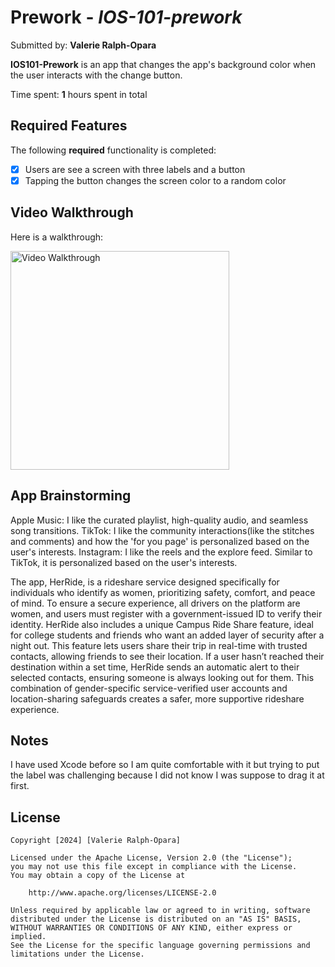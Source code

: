 # Prework - *IOS-101-prework*

Submitted by: **Valerie Ralph-Opara**

**IOS101-Prework** is an app that changes the app's background color when the user interacts with the change button.

Time spent: **1** hours spent in total

## Required Features

The following **required** functionality is completed:

- [x] Users are see a screen with three labels and a button
- [x] Tapping the button changes the screen color to a random color
 
## Video Walkthrough
Here is a walkthrough:

<img src="prework.gif" alt="Video Walkthrough" width="350"/>




## App Brainstorming 

Apple Music: I like the curated playlist, high-quality audio, and seamless song transitions.
TikTok: I like the community interactions(like the stitches and comments) and how the 'for you page' is personalized based on the user's interests.
Instagram: I like the reels and the explore feed. Similar to TikTok, it is personalized based on the user's interests.

The app, HerRide, is a rideshare service designed specifically for individuals who identify as women, prioritizing safety, comfort, and peace of mind. To ensure a secure experience, all drivers on the platform are women, and users must register with a government-issued ID to verify their identity. HerRide also includes a unique Campus Ride Share feature, ideal for college students and friends who want an added layer of security after a night out. This feature lets users share their trip in real-time with trusted contacts, allowing friends to see their location. If a user hasn’t reached their destination within a set time, HerRide sends an automatic alert to their selected contacts, ensuring someone is always looking out for them. This combination of gender-specific service-verified user accounts and location-sharing safeguards creates a safer, more supportive rideshare experience.

## Notes

I have used Xcode before so I am quite comfortable with it but trying to put the label was challenging because I did not know I was suppose to drag it at first.

## License

    Copyright [2024] [Valerie Ralph-Opara]

    Licensed under the Apache License, Version 2.0 (the "License");
    you may not use this file except in compliance with the License.
    You may obtain a copy of the License at

        http://www.apache.org/licenses/LICENSE-2.0

    Unless required by applicable law or agreed to in writing, software
    distributed under the License is distributed on an "AS IS" BASIS,
    WITHOUT WARRANTIES OR CONDITIONS OF ANY KIND, either express or implied.
    See the License for the specific language governing permissions and
    limitations under the License.
